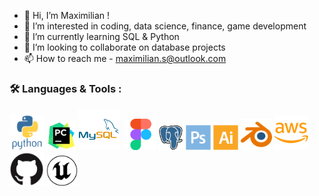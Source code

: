 - 👋 Hi, I’m Maximilian !
- 👀 I’m interested in coding, data science, finance, game development
- 🌱 I’m currently learning SQL & Python
- 💞️ I’m looking to collaborate on database projects
- 📫 How to reach me - maximilian.s@outlook.com

<!---
maximilianstan/maximilianstan is a ✨ special ✨ repository because its `README.md` (this file) appears on your GitHub profile.
You can click the Preview link to take a look at your changes.
--->
### :hammer_and_wrench: Languages & Tools :
<div>
  <img src="https://github.com/devicons/devicon/blob/master/icons/python/python-original-wordmark.svg" title="Python" alt="Py" width="56" height="56"/>
  <img src="https://github.com/devicons/devicon/blob/master/icons/pycharm/pycharm-original.svg" title="Pycharm" alt="Pycharm" width="46" height="46"/>
  <img src="https://github.com/devicons/devicon/blob/master/icons/mysql/mysql-original-wordmark.svg" title="MySQL"  alt="MySQL" width="66" height="66"/>&nbsp;
  <img src="https://github.com/devicons/devicon/blob/master/icons/figma/figma-original.svg" title="Figma" alt="Figma" width="50" height="50"/>
  <img src="https://github.com/devicons/devicon/blob/master/icons/postgresql/postgresql-original.svg" title="PostgreSQL" alt="PostgreSQL" width="40" height="40"/>
  <img src="https://github.com/devicons/devicon/blob/master/icons/photoshop/photoshop-plain.svg" title="Photoshop" alt="Photoshop" width="40" height="40"/>
  <img src="https://github.com/devicons/devicon/blob/master/icons/illustrator/illustrator-plain.svg" title="Illustrator" alt"Illustrator" width="40" height="40"/>
  <img src="https://github.com/devicons/devicon/blob/master/icons/blender/blender-original.svg" title="Blender" alt="Blender" width="50" height="50"/>
  <img src="https://github.com/devicons/devicon/blob/master/icons/amazonwebservices/amazonwebservices-plain-wordmark.svg" title="AWS" alt="AWS" width="55" height="55"/>&nbsp;
  <img src="https://github.com/devicons/devicon/blob/master/icons/github/github-original.svg" title="Github" alt="Github" width="55" height="55"/>
  <img src="https://github.com/devicons/devicon/blob/master/icons/unrealengine/unrealengine-original.svg" title="UnrealEngine" alt"UnrealEngine" width="50" height"50"/>
